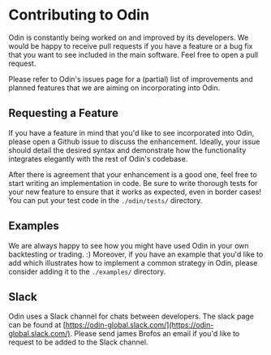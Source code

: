 # Contributing to Odin

Odin is constantly being worked on and improved by its developers. We would be happy to receive pull requests if you have a feature or a bug fix that you want to see included in the main software. Feel free to open a pull request.

Please refer to Odin's issues page for a (partial) list of improvements and planned features that we are aiming on incorporating into Odin.

## Requesting a Feature

If you have a feature in mind that you'd like to see incorporated into Odin, please open a Github issue to discuss the enhancement. Ideally, your issue should detail the desired syntax and demonstrate how the functionality integrates elegantly with the rest of Odin's codebase. 

After there is agreement that your enhancement is a good one, feel free to start writing an implementation in code. Be sure to write thorough tests for your new feature to ensure that it works as expected, even in border cases! You can put your test code in the `./odin/tests/` directory.

## Examples

We are always happy to see how you might have used Odin in your own backtesting or trading. :) Moreover, if you have an example that you'd like to add which illustrates how to implement a common strategy in Odin, please consider adding it to the `./examples/` directory.

## Slack

Odin uses a Slack channel for chats between developers. The slack page can be found at [https://odin-global.slack.com/](https://odin-global.slack.com/). Please send james Brofos an email if you'd like to request to be added to the Slack channel.
